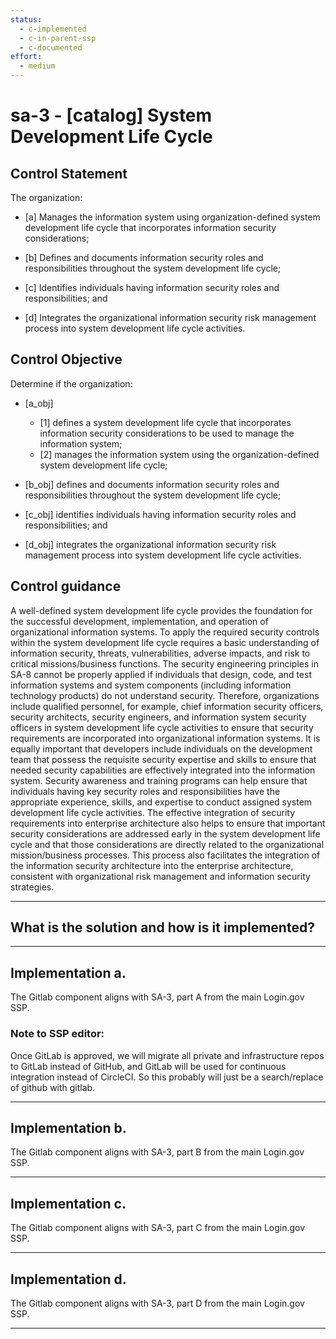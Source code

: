 ```yaml
---
status:
  - c-implemented
  - c-in-parent-ssp
  - c-documented
effort:
  - medium
---
```


# sa-3 - \[catalog\] System Development Life Cycle

## Control Statement

The organization:

- \[a\] Manages the information system using organization-defined system development life cycle that incorporates information security considerations;

- \[b\] Defines and documents information security roles and responsibilities throughout the system development life cycle;

- \[c\] Identifies individuals having information security roles and responsibilities; and

- \[d\] Integrates the organizational information security risk management process into system development life cycle activities.

## Control Objective

Determine if the organization:

- \[a_obj\]

  - \[1\] defines a system development life cycle that incorporates information security considerations to be used to manage the information system;
  - \[2\] manages the information system using the organization-defined system development life cycle;

- \[b_obj\] defines and documents information security roles and responsibilities throughout the system development life cycle;

- \[c_obj\] identifies individuals having information security roles and responsibilities; and

- \[d_obj\] integrates the organizational information security risk management process into system development life cycle activities.

## Control guidance

A well-defined system development life cycle provides the foundation for the successful development, implementation, and operation of organizational information systems. To apply the required security controls within the system development life cycle requires a basic understanding of information security, threats, vulnerabilities, adverse impacts, and risk to critical missions/business functions. The security engineering principles in SA-8 cannot be properly applied if individuals that design, code, and test information systems and system components (including information technology products) do not understand security. Therefore, organizations include qualified personnel, for example, chief information security officers, security architects, security engineers, and information system security officers in system development life cycle activities to ensure that security requirements are incorporated into organizational information systems. It is equally important that developers include individuals on the development team that possess the requisite security expertise and skills to ensure that needed security capabilities are effectively integrated into the information system. Security awareness and training programs can help ensure that individuals having key security roles and responsibilities have the appropriate experience, skills, and expertise to conduct assigned system development life cycle activities. The effective integration of security requirements into enterprise architecture also helps to ensure that important security considerations are addressed early in the system development life cycle and that those considerations are directly related to the organizational mission/business processes. This process also facilitates the integration of the information security architecture into the enterprise architecture, consistent with organizational risk management and information security strategies.

______________________________________________________________________

## What is the solution and how is it implemented?

<!-- Please leave this section blank and enter implementation details in the parts below. -->

______________________________________________________________________

## Implementation a.

The Gitlab component aligns with SA-3, part A from the main Login.gov SSP.

### Note to SSP editor:

Once GitLab is approved, we will migrate all private and infrastructure
repos to GitLab instead of GitHub, and GitLab will be used for
continuous integration instead of CircleCI.  So this probably will
just be a search/replace of github with gitlab.

______________________________________________________________________

## Implementation b.

The Gitlab component aligns with SA-3, part B from the main Login.gov SSP.

______________________________________________________________________

## Implementation c.

The Gitlab component aligns with SA-3, part C from the main Login.gov SSP.

______________________________________________________________________

## Implementation d.

The Gitlab component aligns with SA-3, part D from the main Login.gov SSP.

______________________________________________________________________
